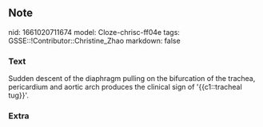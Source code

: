 ## Note
nid: 1661020711674
model: Cloze-chrisc-ff04e
tags: GSSE::!Contributor::Christine_Zhao
markdown: false

### Text
<div>
  <div>
    <div>
      <div>
        Sudden descent of the diaphragm pulling on the bifurcation
        of the trachea, pericardium and aortic arch produces the
        clinical sign of '{{c1::tracheal tug}}'.
      </div>
    </div>
  </div>
</div>

### Extra


